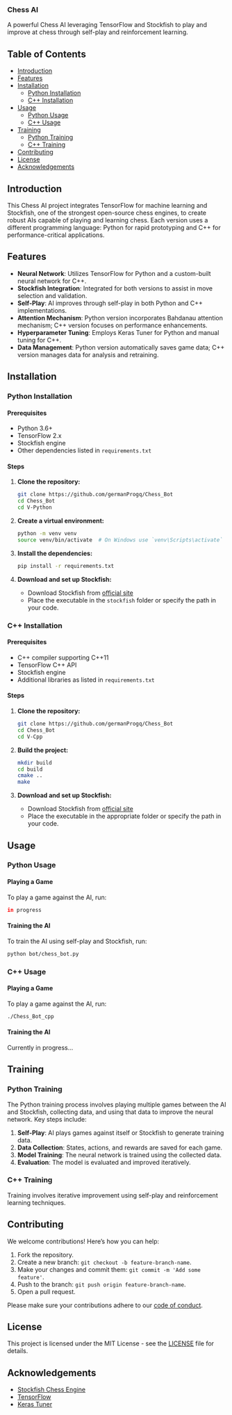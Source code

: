 ### Chess AI

A powerful Chess AI leveraging TensorFlow and Stockfish to play and improve at chess through self-play and reinforcement learning.

## Table of Contents

- [Introduction](#introduction)
- [Features](#features)
- [Installation](#installation)
  - [Python Installation](#python-installation)
  - [C++ Installation](#c-installation)
- [Usage](#usage)
  - [Python Usage](#python-usage)
  - [C++ Usage](#c-usage)
- [Training](#training)
  - [Python Training](#python-training)
  - [C++ Training](#c-training)
- [Contributing](#contributing)
- [License](#license)
- [Acknowledgements](#acknowledgements)

## Introduction

This Chess AI project integrates TensorFlow for machine learning and Stockfish, one of the strongest open-source chess engines, to create robust AIs capable of playing and learning chess. Each version uses a different programming language: Python for rapid prototyping and C++ for performance-critical applications.

## Features

- **Neural Network**: Utilizes TensorFlow for Python and a custom-built neural network for C++.
- **Stockfish Integration**: Integrated for both versions to assist in move selection and validation.
- **Self-Play**: AI improves through self-play in both Python and C++ implementations.
- **Attention Mechanism**: Python version incorporates Bahdanau attention mechanism; C++ version focuses on performance enhancements.
- **Hyperparameter Tuning**: Employs Keras Tuner for Python and manual tuning for C++.
- **Data Management**: Python version automatically saves game data; C++ version manages data for analysis and retraining.

## Installation

### Python Installation

#### Prerequisites

- Python 3.6+
- TensorFlow 2.x
- Stockfish engine
- Other dependencies listed in `requirements.txt`

#### Steps

1. **Clone the repository:**
   ```bash
   git clone https://github.com/germanProgq/Chess_Bot
   cd Chess_Bot
   cd V-Python
   ```

2. **Create a virtual environment:**
   ```bash
   python -m venv venv
   source venv/bin/activate  # On Windows use `venv\Scripts\activate`
   ```

3. **Install the dependencies:**
   ```bash
   pip install -r requirements.txt
   ```

4. **Download and set up Stockfish:**
   - Download Stockfish from [official site](https://stockfishchess.org/download/)
   - Place the executable in the `stockfish` folder or specify the path in your code.

### C++ Installation

#### Prerequisites

- C++ compiler supporting C++11
- TensorFlow C++ API
- Stockfish engine
- Additional libraries as listed in `requirements.txt`

#### Steps

1. **Clone the repository:**
   ```bash
   git clone https://github.com/germanProgq/Chess_Bot
   cd Chess_Bot
   cd V-Cpp
   ```

2. **Build the project:**
   ```bash
   mkdir build
   cd build
   cmake ..
   make
   ```

3. **Download and set up Stockfish:**
   - Download Stockfish from [official site](https://stockfishchess.org/download/)
   - Place the executable in the appropriate folder or specify the path in your code.

## Usage

### Python Usage

#### Playing a Game

To play a game against the AI, run:
```bash
in progress
```

#### Training the AI

To train the AI using self-play and Stockfish, run:
```bash
python bot/chess_bot.py
```

### C++ Usage

#### Playing a Game

To play a game against the AI, run:
```bash
./Chess_Bot_cpp
```

#### Training the AI

Currently in progress...

## Training

### Python Training

The Python training process involves playing multiple games between the AI and Stockfish, collecting data, and using that data to improve the neural network. Key steps include:

1. **Self-Play**: AI plays games against itself or Stockfish to generate training data.
2. **Data Collection**: States, actions, and rewards are saved for each game.
3. **Model Training**: The neural network is trained using the collected data.
4. **Evaluation**: The model is evaluated and improved iteratively.

### C++ Training

Training involves iterative improvement using self-play and reinforcement learning techniques.

## Contributing

We welcome contributions! Here’s how you can help:

1. Fork the repository.
2. Create a new branch: `git checkout -b feature-branch-name`.
3. Make your changes and commit them: `git commit -m 'Add some feature'`.
4. Push to the branch: `git push origin feature-branch-name`.
5. Open a pull request.

Please make sure your contributions adhere to our [code of conduct](CODE_OF_CONDUCT.md).

## License

This project is licensed under the MIT License - see the [LICENSE](LICENSE) file for details.

## Acknowledgements

- [Stockfish Chess Engine](https://stockfishchess.org/)
- [TensorFlow](https://www.tensorflow.org/)
- [Keras Tuner](https://keras.io/keras_tuner/)